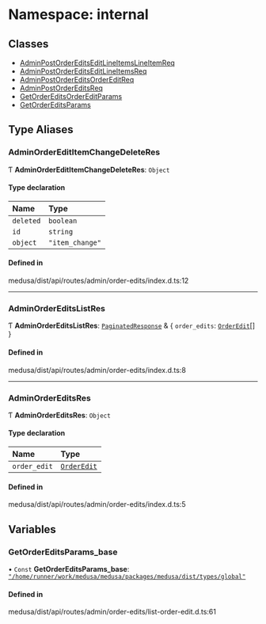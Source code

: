 # Namespace: internal

## Classes

- [AdminPostOrderEditsEditLineItemsLineItemReq](../classes/internal-13.AdminPostOrderEditsEditLineItemsLineItemReq.md)
- [AdminPostOrderEditsEditLineItemsReq](../classes/internal-13.AdminPostOrderEditsEditLineItemsReq.md)
- [AdminPostOrderEditsOrderEditReq](../classes/internal-13.AdminPostOrderEditsOrderEditReq.md)
- [AdminPostOrderEditsReq](../classes/internal-13.AdminPostOrderEditsReq.md)
- [GetOrderEditsOrderEditParams](../classes/internal-13.GetOrderEditsOrderEditParams.md)
- [GetOrderEditsParams](../classes/internal-13.GetOrderEditsParams.md)

## Type Aliases

### AdminOrderEditItemChangeDeleteRes

Ƭ **AdminOrderEditItemChangeDeleteRes**: `Object`

#### Type declaration

| Name | Type |
| :------ | :------ |
| `deleted` | `boolean` |
| `id` | `string` |
| `object` | ``"item_change"`` |

#### Defined in

medusa/dist/api/routes/admin/order-edits/index.d.ts:12

___

### AdminOrderEditsListRes

Ƭ **AdminOrderEditsListRes**: [`PaginatedResponse`](internal-2.md#paginatedresponse) & { `order_edits`: [`OrderEdit`](../classes/internal.OrderEdit.md)[]  }

#### Defined in

medusa/dist/api/routes/admin/order-edits/index.d.ts:8

___

### AdminOrderEditsRes

Ƭ **AdminOrderEditsRes**: `Object`

#### Type declaration

| Name | Type |
| :------ | :------ |
| `order_edit` | [`OrderEdit`](../classes/internal.OrderEdit.md) |

#### Defined in

medusa/dist/api/routes/admin/order-edits/index.d.ts:5

## Variables

### GetOrderEditsParams\_base

• `Const` **GetOrderEditsParams\_base**: [`"/home/runner/work/medusa/medusa/packages/medusa/dist/types/global"`](internal-7.__home_runner_work_medusa_medusa_packages_medusa_dist_types_global_.md)

#### Defined in

medusa/dist/api/routes/admin/order-edits/list-order-edit.d.ts:61
